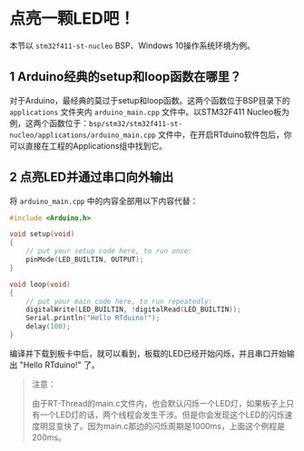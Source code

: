 # 点亮一颗LED吧！

本节以 `stm32f411-st-nucleo` BSP、Windows 10操作系统环境为例。

## 1 Arduino经典的setup和loop函数在哪里？

对于Arduino，最经典的莫过于setup和loop函数。这两个函数位于BSP目录下的 `applications` 文件夹内 `arduino_main.cpp` 文件中。以STM32F411 Nucleo板为例，这两个函数位于：`bsp/stm32/stm32f411-st-nucleo/applications/arduino_main.cpp` 文件中，在开启RTduino软件包后，你可以直接在工程的Applications组中找到它。

## 2 点亮LED并通过串口向外输出

将 `arduino_main.cpp` 中的内容全部用以下内容代替：

```c
#include <Arduino.h>

void setup(void)
{
    // put your setup code here, to run once:
    pinMode(LED_BUILTIN, OUTPUT);
}

void loop(void)
{
    // put your main code here, to run repeatedly:
    digitalWrite(LED_BUILTIN, !digitalRead(LED_BUILTIN));
    Serial.println("Hello RTduino!");
    delay(100);
}
```

编译并下载到板卡中后，就可以看到，板载的LED已经开始闪烁，并且串口开始输出 "Hello RTduino!" 了。

> 注意：
> 
> 由于RT-Thread的main.c文件内，也会默认闪烁一个LED灯，如果板子上只有一个LED灯的话，两个线程会发生干涉。但是你会发现这个LED的闪烁速度明显变快了。因为main.c那边的闪烁周期是1000ms，上面这个例程是200ms。
> 

